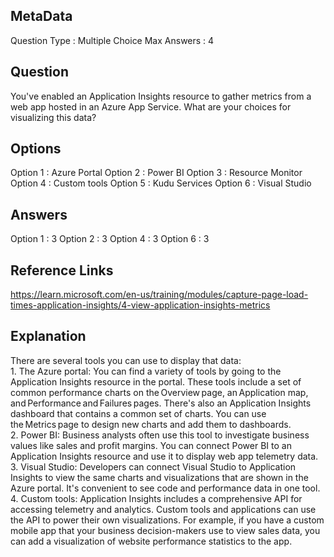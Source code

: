 ## MetaData 
Question Type : Multiple Choice
Max Answers : 4 

## Question 
You've enabled an Application Insights resource to gather metrics from a web app hosted in an Azure App Service. What are your choices for visualizing this data? 

## Options 
Option 1 : Azure Portal
Option 2 : Power BI
Option 3 : Resource Monitor
Option 4 : Custom tools
Option 5 : Kudu Services
Option 6 : Visual Studio

## Answers 
Option 1 : 3
Option 2 : 3
Option 4 : 3
Option 6 : 3

## Reference Links 
https://learn.microsoft.com/en-us/training/modules/capture-page-load-times-application-insights/4-view-application-insights-metrics 

## Explanation 
There are several tools you can use to display that data:<br>1. The Azure portal: You can find a variety of tools by going to the Application Insights resource in the portal. These tools include a set of common performance charts on the Overview page, an Application map, and Performance and Failures pages. There's also an Application Insights dashboard that contains a common set of charts. You can use the Metrics page to design new charts and add them to dashboards.<br>2. Power BI: Business analysts often use this tool to investigate business values like sales and profit margins. You can connect Power BI to an Application Insights resource and use it to display web app telemetry data.<br>3. Visual Studio: Developers can connect Visual Studio to Application Insights to view the same charts and visualizations that are shown in the Azure portal. It's convenient to see code and performance data in one tool.<br>4. Custom tools: Application Insights includes a comprehensive API for accessing telemetry and analytics. Custom tools and applications can use the API to power their own visualizations. For example, if you have a custom mobile app that your business decision-makers use to view sales data, you can add a visualization of website performance statistics to the app. 